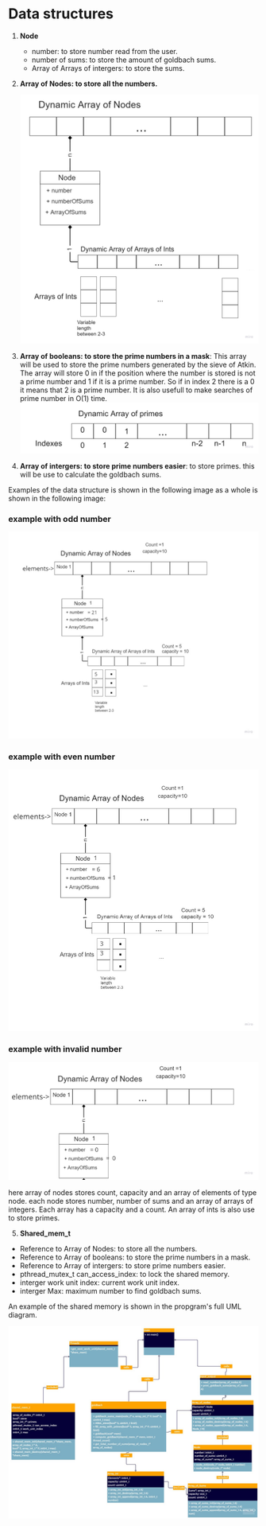 # Data structures
1.  **Node**
    -   number: to store number read from the user.
    -   number of sums: to store the amount of goldbach sums.
    -   Array of Arrays of intergers: to store the sums.
2.  **Array of Nodes: to store all the numbers.**

    ![image](dataStructure_dynamic_array_of_nodes.jpg)

3.  **Array of booleans: to store the prime numbers in a mask**: This array will be used to store the prime numbers generated by the sieve of Atkin. The array will store 0 in if the position where the number is stored is not a prime number and 1 if it is a prime number. So if in index 2 there is a 0 it means that 2 is a prime number. It is also usefull to make searches of prime number in O(1) time.
    ![image](dataStructure_dynamic_array_of_primes.png)

4. **Array of intergers: to store prime numbers easier**: to store primes. this will be use to calculate the goldbach sums. 

Examples of the data structure is shown in the following image as a whole is shown in the following image:
### example with odd number
 ![image](memoryMap.jpg)

### example with even number
![image](memoryMap2.jpg)

### example with invalid number
![image](memoryMap3.jpg)


 here array of nodes stores count, capacity and an array of elements of type node. each node stores number, number of sums and an array of arrays of integers. Each array has a capacity and a count. An array of ints is also use to store primes.

 5. **Shared_mem_t**
-  Reference to Array of Nodes: to store all the numbers.
-  Reference to Array of booleans: to store the prime numbers in a mask.
-  Reference to Array of intergers: to store prime numbers easier.
-  pthread_mutex_t can_access_index: to lock the shared memory.
-  interger work unit index: current work unit index.
-  interger Max: maximum number to find goldbach sums.

An example of the shared memory is shown in the propgram's full UML diagram.

![image](UMLDiagramGoldbachOptimization.png)


